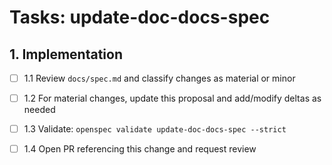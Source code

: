 # Tasks: update-doc-docs-spec

## 1. Implementation

- [ ] 1.1 Review `docs/spec.md` and classify changes as material or minor

- [ ] 1.2 For material changes, update this proposal and add/modify deltas as needed

- [ ] 1.3 Validate: `openspec validate update-doc-docs-spec --strict`

- [ ] 1.4 Open PR referencing this change and request review
